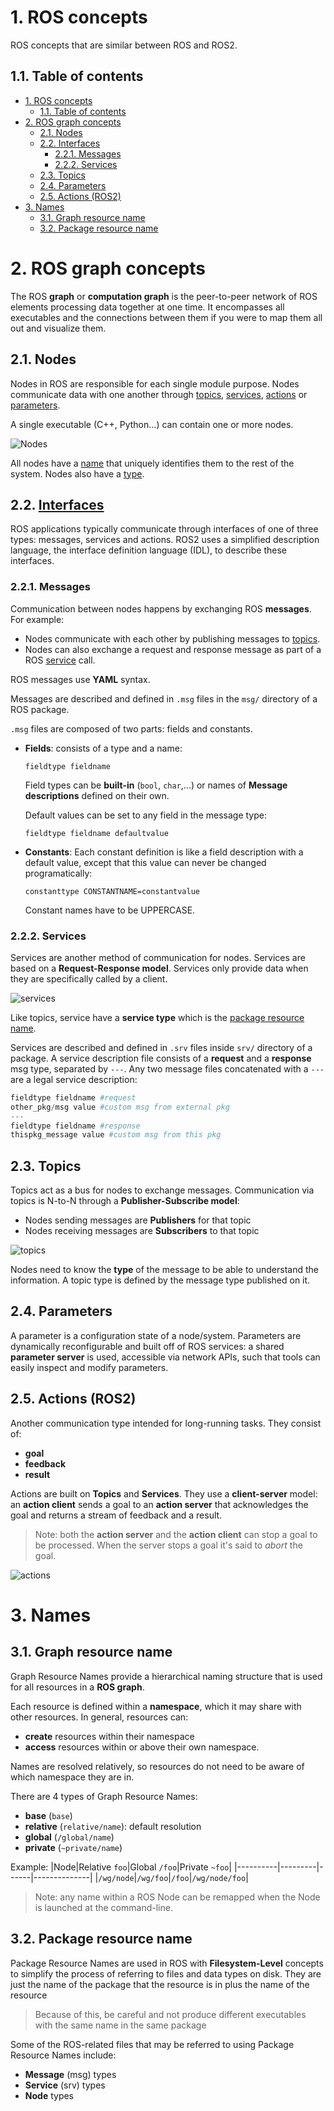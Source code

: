 # 1. ROS concepts
ROS concepts that are similar between ROS and ROS2.
## 1.1. Table of contents
- [1. ROS concepts](#1-ros-concepts)
  - [1.1. Table of contents](#11-table-of-contents)
- [2. ROS graph concepts](#2-ros-graph-concepts)
  - [2.1. Nodes](#21-nodes)
  - [2.2. Interfaces](#22-interfaces)
    - [2.2.1. Messages](#221-messages)
    - [2.2.2. Services](#222-services)
  - [2.3. Topics](#23-topics)
  - [2.4. Parameters](#24-parameters)
  - [2.5. Actions (ROS2)](#25-actions-ros2)
- [3. Names](#3-names)
  - [3.1. Graph resource name](#31-graph-resource-name)
  - [3.2. Package resource name](#32-package-resource-name)
# 2. ROS graph concepts
The ROS **graph** or **computation graph** is the peer-to-peer network of ROS elements processing data together at one time. It encompasses all executables and the connections between them if you were to map them all out and visualize them.

## 2.1. Nodes
Nodes in ROS are responsible for each single module purpose. Nodes communicate data with one another through [topics](#topics), [services](#services), [actions](#actions-ros2) or [parameters](#parameters).

A single executable (C++, Python...) can contain one or more nodes. 

![Nodes](./images/nodes.gif)

All nodes have a [name](#graph-resource-name) that uniquely identifies them to the rest of the system. Nodes also have a [type](#package-resource-name).

## 2.2. [Interfaces](https://docs.ros.org/en/galactic/Concepts/About-ROS-Interfaces.html)
ROS applications typically communicate through interfaces of one of three types: messages, services and actions. ROS2 uses a simplified description language, the interface definition language (IDL), to describe these interfaces.

### 2.2.1. Messages
Communication between nodes happens by exchanging ROS **messages**. For example:
- Nodes communicate with each other by publishing messages to [topics](#23-topics).
- Nodes can also exchange a request and response message as part of a ROS [service](#222-services) call.

ROS messages use **YAML** syntax.

Messages are described and defined in `.msg` files in the `msg/` directory of a ROS package. 

`.msg` files are composed of two parts: fields and constants.
- **Fields**: consists of a type and a name:
  ```
  fieldtype fieldname
  ```
  Field types can be **built-in** (`bool`, `char`,...) or names of **Message descriptions** defined on their own.

  Default values can be set to any field in the message type:
  ```
  fieldtype fieldname defaultvalue
  ```
- **Constants**: Each constant definition is like a field description with a default value, except that this value can never be changed programatically:
  ```
  constanttype CONSTANTNAME=constantvalue
  ```
  Constant names have to be UPPERCASE.

### 2.2.2. Services
Services are another method of communication for nodes. Services are based on a **Request-Response model**. Services only provide data when they are specifically called by a client.

![services](./images/services.gif)

Like topics, service have a **service type** which is the [package resource name](#32-package-resource-name).

Services are described and defined in `.srv` files inside `srv/` directory of a package. A service description file consists of a **request** and a **response** msg type, separated by `---`. Any two message files concatenated with a `---` are a legal service description:
```python
fieldtype fieldname #request
other_pkg/msg value #custom msg from external pkg
---
fieldtype fieldname #response
thispkg_message value #custom msg from this pkg
```

## 2.3. Topics
Topics act as a bus for nodes to exchange messages. Communication via topics is N-to-N through a **Publisher-Subscribe model**:
- Nodes sending messages are **Publishers** for that topic 
- Nodes receiving messages are **Subscribers** to that topic

![topics](./images/topics.gif)

Nodes need to know the **type** of the message to be able to understand the information. A topic type is defined by the message type published on it.

## 2.4. Parameters
A parameter is a configuration state of a node/system. Parameters are dynamically reconfigurable and built off of ROS services: a shared **parameter server** is used, accessible via network APIs, such that tools can easily inspect and modify parameters.

## 2.5. Actions (ROS2)
Another communication type intended for long-running tasks. They consist of:
- **goal**
- **feedback**
- **result**

Actions are built on **Topics** and **Services**. They use a **client-server** model: an **action client** sends a goal to an **action server** that acknowledges the goal and returns a stream of feedback and a result.

>Note: both the **action server** and the **action client** can stop a goal to be processed. When the server stops a goal it's said to *abort* the goal. 

![actions](./images/actions.gif)


# 3. Names
## 3.1. Graph resource name
Graph Resource Names provide a hierarchical naming structure that is used for all resources in a **ROS graph**.

Each resource is defined within a **namespace**, which it may share with other resources. In general, resources can:
- **create** resources within their namespace 
- **access** resources within or above their own namespace.

Names are resolved relatively, so resources do not need to be aware of which namespace they are in.

There are 4 types of Graph Resource Names:
- **base** (`base`)
- **relative** (`relative/name`): default resolution
- **global** (`/global/name`)
- **private** (`~private/name`)

Example:
|Node|Relative `foo`|Global `/foo`|Private `~foo`|
|----------|---------|------|--------------|
|`/wg/node`|`/wg/foo`|`/foo`|`/wg/node/foo`|

>Note: any name within a ROS Node can be remapped when the Node is launched at the command-line.

## 3.2. Package resource name
Package Resource Names are used in ROS with **Filesystem-Level** concepts to simplify the process of referring to files and data types on disk. They are just the name of the package that the resource is in plus the name of the resource

> Because of this, be careful and not produce different executables with the same name in the same package

Some of the ROS-related files that may be referred to using Package Resource Names include:
- **Message** (msg) types
- **Service** (srv) types
- **Node** types
